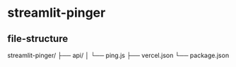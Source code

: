 # streamlit-pinger

## file-structure

streamlit-pinger/
├── api/
│   └── ping.js
├── vercel.json
└── package.json
